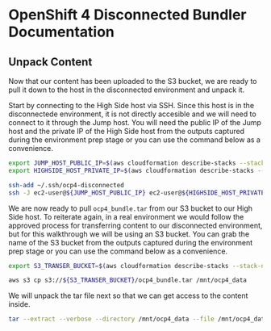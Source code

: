 # OpenShift 4 Disconnected Bundler Documentation

## Unpack Content

Now that our content has been uploaded to the S3 bucket, we are ready to pull
it down to the host in the disconnected environment and unpack it.

Start by connecting to the High Side host via SSH. Since this host is in the
disconnectede environment, it is not directly accesible and we will need to
connect to it through the Jump host. You will need the public IP of the Jump
host and the private IP of the High Side host from the outputs captured during
the environment prep stage or you can use the command below as a convenience.

```bash
export JUMP_HOST_PUBLIC_IP=$(aws cloudformation describe-stacks --stack-name ocp4-disconnected --query 'Stacks[0].Outputs[?OutputKey==`JumpInstancePublicIp`].OutputValue' --output text)
export HIGHSIDE_HOST_PRIVATE_IP=$(aws cloudformation describe-stacks --stack-name ocp4-disconnected --query 'Stacks[0].Outputs[?OutputKey==`HighSideInstancePrivateIp`].OutputValue' --output text)

ssh-add ~/.ssh/ocp4-disconnected
ssh -J ec2-user@${JUMP_HOST_PUBLIC_IP} ec2-user@${HIGHSIDE_HOST_PRIVATE_IP}
```

We are now ready to pull `ocp4_bundle.tar` from our S3 bucket to our High Side
host. To reiterate again, in a real environment we would follow the approved
process for transferring content to our disconnected environment, but for this
walkthrough we will be using an S3 bucket. You can grab the name of the S3
bucket from the outputs captured during the environment prep stage or you can
use the command below as a convenience.

```bash
export S3_TRANSER_BUCKET=$(aws cloudformation describe-stacks --stack-name ocp4-disconnected --query 'Stacks[0].Outputs[?OutputKey==`S3TransferBucket`].OutputValue' --output text)

aws s3 cp s3://${S3_TRANSER_BUCKET}/ocp4_bundle.tar /mnt/ocp4_data
```

We will unpack the tar file next so that we can get access to the content
inside.

```bash
tar --extract --verbose --directory /mnt/ocp4_data --file /mnt/ocp4_data/ocp4_bundle.tar
```
